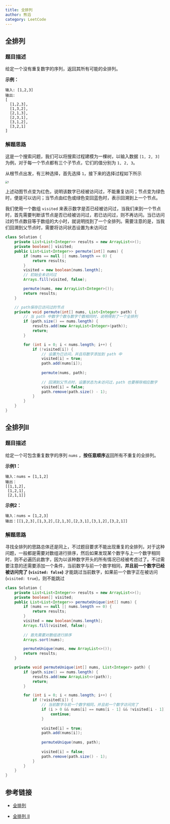 ```yaml
---
title: 全排列
author: 熊滔
category: LeetCode
---
```


## 全排列

### 题目描述

给定一个没有重复数字的序列，返回其所有可能的全排列。

**示例：**

```
输入: [1,2,3]
输出:
[
  [1,2,3],
  [1,3,2],
  [2,1,3],
  [2,3,1],
  [3,1,2],
  [3,2,1]
]
```

### 解题思路

这是一个搜索问题，我们可以将搜索过程建模为一棵树，以输入数据 `[1, 2, 3]` 为例，对于每一个节点都有三个子节点，它们的值分别为 `1, 2, 3`。

从根节点出发，有三种选择，首先选择 `1`，接下来的选择过程如下所示

<img src="https://cdn.jsdelivr.net/gh/LastKnightCoder/ImgHosting2/20210414110419.gif" alt="1" style="zoom:50%;" />

上述动图节点变为红色，说明该数字已经被访问过，不能重复访问；节点变为绿色时，便是可以访问；当节点由红色或绿色变回蓝色时，表示回溯到上一个节点。

我们使用一个数组 `visited` 来表示数字是否已经被访问过，当我们来到一个节点时，首先需要判断该节点是否已经被访问过，若已访问过，则不再访问。当已访问过的节点数目等于数组的大小时，就说明找到了一个全排列。需要注意的是，当我们回溯到父节点时，需要将访问状态设置为未访问过

```java
class Solution {
    private List<List<Integer>> results = new ArrayList<>();
    private boolean[] visited;
    public List<List<Integer>> permute(int[] nums) {
        if (nums == null || nums.length == 0) {
            return results;
        }
        visited = new boolean[nums.length];
        // 初始全未访问过
        Arrays.fill(visited, false);

        permute(nums, new ArrayList<Integer>());
        return results;
    }

    // path保存已访问过的节点
    private void permute(int[] nums, List<Integer> path) {
        // 当 path 中数字个数与数字个数相同时，说明得到了一个全排列
        if (path.size() == nums.length) {
            results.add(new ArrayList<Integer>(path));
            return;
        }

        for (int i = 0; i < nums.length; i++) {
            if (!visited[i]) {
                // 设置为已访问，并且将数字添加到 path 中
                visited[i] = true;
                path.add(nums[i]);
                
                permute(nums, path);
                
                // 回溯到父节点时，设置状态为未访问过，path 也要移除相应数字
                visited[i] = false;
                path.remove(path.size() - 1);
            }
        }
    }
}
```

## 全排列II

### 题目描述

给定一个可包含重复数字的序列 `nums` ，**按任意顺序**返回所有不重复的全排列。

**示例1：**

```
输入：nums = [1,1,2]
输出：
[[1,1,2],
 [1,2,1],
 [2,1,1]]
```

**示例2：**

```
输入：nums = [1,2,3]
输出：[[1,2,3],[1,3,2],[2,1,3],[2,3,1],[3,1,2],[3,2,1]]
```

### 解题思路

寻找全排列的思路总体还是同上，不过题目要求不能出现重复的全排列，对于这种问题，一般都是需要对数组进行排序，然后如果发现某个数字与上一个数字相同时，则不必遍历此数字，因为以该种数字开头的所有情况已经被考虑过了。不过需要注意的还需要添加一个条件，当前数字与前一个数字相同，**并且前一个数字已经被访问完了 (`visited: false`)** 才能跳过当前数字，如果前一个数字正在被访问 (`visited: true`)，则不能跳过

```java {11-12,26-29}
class Solution {
    private List<List<Integer>> results = new ArrayList<>();
    private boolean[] visited;
    public List<List<Integer>> permuteUnique(int[] nums) {
        if (nums == null || nums.length == 0) {
            return results;
        }
        visited = new boolean[nums.length];
        Arrays.fill(visited, false);
        
        // 首先需要对数组进行排序
        Arrays.sort(nums);

        permuteUnique(nums, new ArrayList<>());
        return results;
    }

    private void permuteUnique(int[] nums, List<Integer> path) {
        if (path.size() == nums.length) {
            results.add(new ArrayList<>(path));
            return;
        }

        for (int i = 0; i < nums.length; i++) {
            if (!visited[i]) {
                // 当前数字与前一个数字相同，并且前一个数字访问完了
                if (i > 0 && nums[i] == nums[i - 1] && !visited[i - 1]) {
                    continue;
                }
                
                visited[i] = true;
                path.add(nums[i]);
                
                permuteUnique(nums, path);
                
                visited[i] = false;
                path.remove(path.size() - 1);
            }
        }
    }
}
```

## 参考链接

- [全排列](https://leetcode-cn.com/problems/permutations/)

- [全排列 II](https://leetcode-cn.com/problems/permutations-ii/)

<Disqus />